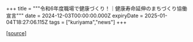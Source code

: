 +++
title = """令和6年度職場で健康づくり！｜健康寿命延伸のまちづくり協働宣言"""
date = 2024-12-03T00:00:00.000Z
expiryDate = 2025-01-04T18:27:06.115Z
tags = ["kuriyama","news"]
+++


[[source]](https://www.town.kuriyama.hokkaido.jp/soshiki/38/29667.html)
